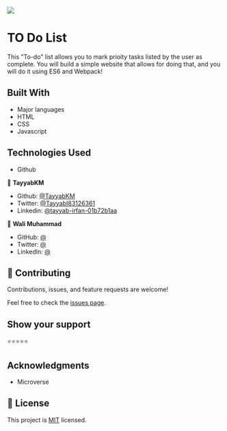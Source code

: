 ![](https://img.shields.io/badge/Microverse-blueviolet)

# TO Do List

This "To-do" list allows you to mark prioity tasks listed by the user as complete. You will build a simple website that allows for doing that, and you will do it using ES6 and Webpack!


## Built With

- Major languages
- HTML
- CSS
- Javascript

## Technologies Used

- Github

 👤 **TayyabKM**

- Github: [@TayyabKM](https://github.com/TayyabKM)
- Twitter: [@TayyabI83126361](https://twitter.com/TayyabI83126361)
- Linkedin: [@tayyab-irfan-01b72b1aa](https://www.linkedin.com/in/tayyab-irfan-01b72b1aa/)



👤 **Wali Muhammad**

- GitHub: [@](https://github.com/Itswali)
- Twitter: [@](https://twitter.com/WaliMuh94818599)
- LinkedIn: [@](https://www.linkedin.com/in/wali-muhammad-666040244/)



## 🤝 Contributing

Contributions, issues, and feature requests are welcome!

Feel free to check the [issues page](../../issues/).

## Show your support

⭐️⭐️⭐️⭐️⭐

## Acknowledgments

- Microverse

## 📝 License

This project is [MIT](./LICENSE) licensed.

